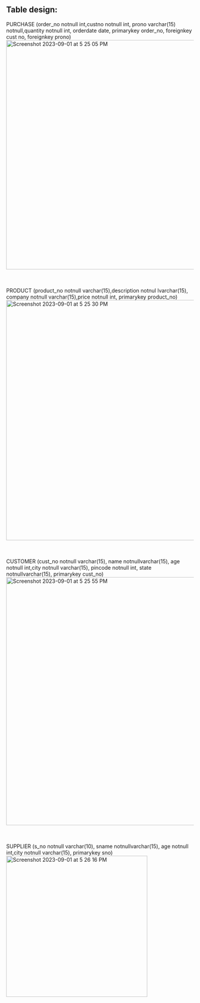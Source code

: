 ## Table design:
PURCHASE (order_no notnull int,custno notnull int, prono varchar(15) notnull,quantity notnull int, orderdate date, primarykey order_no, foreignkey cust no, foreignkey prono)
<img width="616" alt="Screenshot 2023-09-01 at 5 25 05 PM" src="https://github.com/AnnaTheSloth284/S5_KTU_DBMS_Lab/assets/112563080/f67c8ca7-18e6-41ee-885d-fd80112fbe90">


<br><br>PRODUCT (product_no notnull varchar(15),description notnul lvarchar(15), company notnull varchar(15),price notnull int, primarykey product_no)
<img width="645" alt="Screenshot 2023-09-01 at 5 25 30 PM" src="https://github.com/AnnaTheSloth284/S5_KTU_DBMS_Lab/assets/112563080/2de7a349-a7d8-4d98-a803-4706595c8cba">


<br><br>CUSTOMER (cust_no notnull varchar(15), name notnullvarchar(15), age notnull int,city notnull varchar(15), pincode notnull int, state notnullvarchar(15), primarykey cust_no)
<img width="666" alt="Screenshot 2023-09-01 at 5 25 55 PM" src="https://github.com/AnnaTheSloth284/S5_KTU_DBMS_Lab/assets/112563080/2bc5d028-98a0-41a6-b7f3-a595f0ddd3a0">


<br><br>SUPPLIER (s_no notnull varchar(10), sname notnullvarchar(15), age notnull int,city notnull varchar(15), primarykey sno)
<br><img width="379" alt="Screenshot 2023-09-01 at 5 26 16 PM" src="https://github.com/AnnaTheSloth284/S5_KTU_DBMS_Lab/assets/112563080/792c780d-bf72-4fca-8e00-5c18993fb224">

